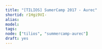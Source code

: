 ```yaml
---
title: "[TILIOS] SumerCamp 2017 - Aurec"
shortid: r1Hgi9VI-
alias:
model:
tags:
node: ["tilios", "summercamp-aurec"]
draft: yes
---
```

